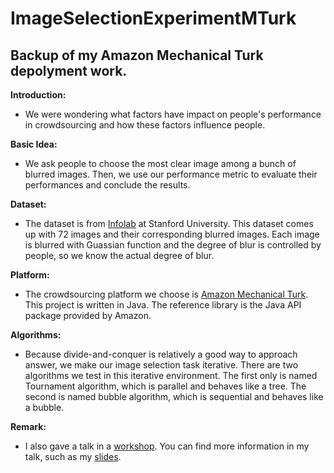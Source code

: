 ImageSelectionExperimentMTurk
=============================

 **Backup** of my Amazon Mechanical Turk depolyment work.
 --------------------------------------------------------

**Introduction:**

* We were wondering what factors have impact on people's performance in crowdsourcing and how these factors influence people.

**Basic Idea:**

* We ask people to choose the most clear image among a bunch of blurred images. Then, we use our performance metric to evaluate their performances and conclude the results.

**Dataset:**

* The dataset is from [Infolab](http://infolab.stanford.edu/) at Stanford University. This dataset comes up with 72 images and their corresponding blurred images. Each image is blurred with Guassian function and the degree of blur is controlled by people, so we know the actual degree of blur.


**Platform:**

* The crowdsourcing platform we choose is [Amazon Mechanical Turk](https://www.mturk.com/mturk/welcome). This project is written in Java. The reference library is the Java API package provided by Amazon.

**Algorithms:**

* Because divide-and-conquer is relatively a good way to approach answer, we make our image selection task iterative. There are two algorithms we test in this iterative environment. The first only is named Tournament algorithm, which is parallel and behaves like a tree. The second is named bubble algorithm, which is sequential and behaves like a bubble.

**Remark:**

* I also gave a talk in a [workshop](http://systems.soe.ucsc.edu/node/545). You can find more information in my talk, such as my [slides](http://systems.soe.ucsc.edu/sites/default/files/images/Huang_Symp2011.pdf).
